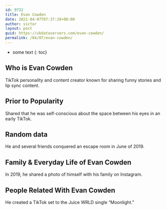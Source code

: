```yaml
---
id: 9732
title: Evan Cowden
date: 2021-04-07T07:37:28+00:00
author: victor
layout: post
guid: https://ukdataservers.com/evan-cowden/
permalink: /04/07/evan-cowden/
---
```


* some text
{: toc}


## Who is Evan Cowden



TikTok personality and content creator known for sharing funny stories and lip sync content.

                
                
                
## Prior to Popularity



Shared that he was self-conscious about the space between his eyes in an early TikTok. 

                
                
                
## Random data



He and several friends conquered an escape room in June of 2019. 

                
                
                
## Family & Everyday Life of Evan Cowden



In 2019, he shared a photo of himself with his family on Instagram. 

                
                
                
## People Related With Evan Cowden



He created a TikTok set to the Juice WRLD single &#8220;Moonlight.&#8221;

                
              
            
          
          
          